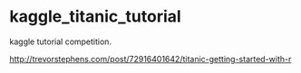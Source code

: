 kaggle_titanic_tutorial
=======================

kaggle tutorial competition. 

http://trevorstephens.com/post/72916401642/titanic-getting-started-with-r
